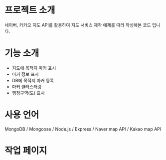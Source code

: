 # 프로젝트 소개
네이버, 카카오 지도 API를 활용하여 지도 서비스 제작 예제를 따라 작성해본 코드 입니다.


# 기능 소개
- 지도에 목적지 마커 표시
- 마커 정보 표시
- DB에 목적지 마커 등록
- 마커 클러스터링
- 행정구역(도) 표시


# 사용 언어
MongoDB / Mongoose / Node.js / Express / Naver map API / Kakao map API


# 작업 페이지

